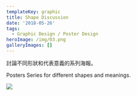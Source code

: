 ```yaml
---
templateKey: graphic
title: Shape Discussion
date: '2018-05-26'
tags:
  - Graphic Design / Poster Design
heroImage: /img/03.png
galleryImages: []
---
```

討論不同形狀和代表意義的系列海報。

Posters Series for different shapes and meanings.

![](/img/02.png)
